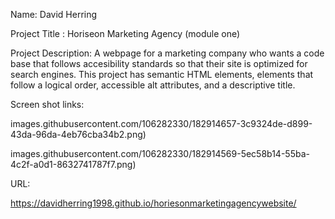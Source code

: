 

Name: David Herring

Project Title : Horiseon Marketing Agency (module one)

Project Description: A webpage for a marketing company who wants a code base that
follows accesibility standards so that their site is optimized for search engines.
This project has semantic HTML elements, elements that follow a logical order,
accessible alt attributes, and a descriptive title.

Screen shot links:

images.githubusercontent.com/106282330/182914657-3c9324de-d899-43da-96da-4eb76cba34b2.png)

images.githubusercontent.com/106282330/182914569-5ec58b14-55ba-4c2f-a0d1-8632741787f7.png)


URL:  

https://davidherring1998.github.io/horiesonmarketingagencywebsite/
